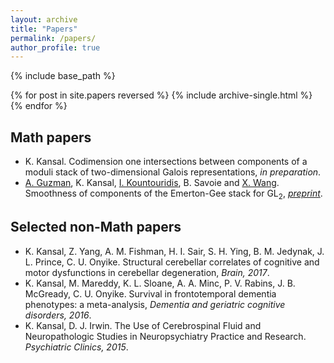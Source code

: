```yaml
---
layout: archive
title: "Papers"
permalink: /papers/
author_profile: true
---
```


{% include base_path %}

{% for post in site.papers reversed %}
  {% include archive-single.html %}
{% endfor %}

## Math papers
* K. Kansal. Codimension one intersections between components of a moduli stack of two-dimensional Galois representations, _in preparation_.
* [A. Guzman](https://sites.google.com/math.arizona.edu/awguzman/), K. Kansal, [I. Kountouridis](https://mathematics.uchicago.edu/people/profile/iason-kountouridis/), B. Savoie and [X. Wang](https://www.xiyuanwang.website). Smoothness of components of the Emerton-Gee stack for $\text{GL}_2$, _[preprint](https://arxiv.org/pdf/2209.09439.pdf)_.



## Selected non-Math papers
* K. Kansal, Z. Yang, A. M. Fishman, H. I. Sair, S. H. Ying, B. M. Jedynak, J. L. Prince, C. U. Onyike. Structural cerebellar correlates of cognitive and motor dysfunctions in cerebellar degeneration, _Brain, 2017_.
* K. Kansal, M. Mareddy, K. L. Sloane, A. A. Minc, P. V. Rabins, J. B. McGready, C. U. Onyike. Survival in frontotemporal dementia phenotypes: a meta-analysis, _Dementia and geriatric cognitive disorders, 2016_.
* K. Kansal, D. J. Irwin. The Use of Cerebrospinal Fluid and Neuropathologic Studies in Neuropsychiatry Practice and Research. _Psychiatric Clinics, 2015_.


